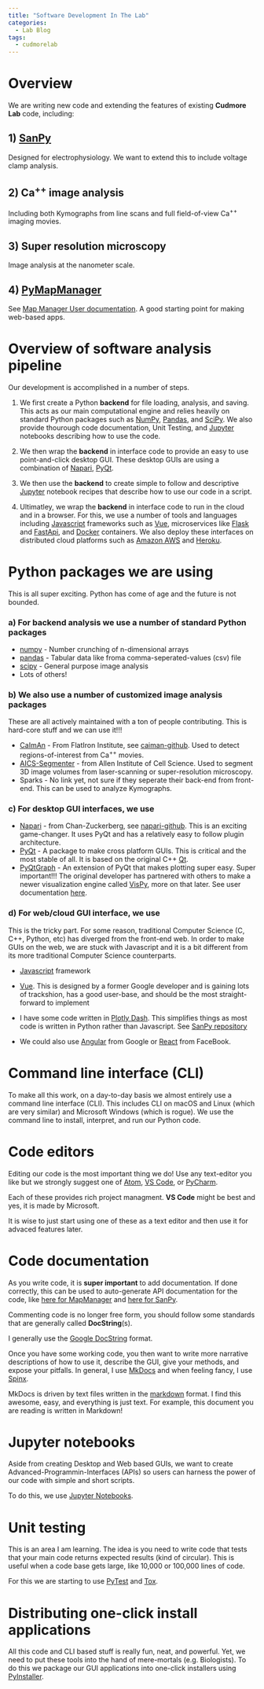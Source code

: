```yaml
---
title: "Software Development In The Lab"
categories:
  - Lab Blog
tags:
  - cudmorelab
---
```


# Overview

We are writing new code and extending the features of existing **Cudmore Lab** code, including:

## 1) [SanPy]

Designed for electrophysiology. We want to extend this to include voltage clamp analysis.

## 2) Ca<sup>++</sup> image analysis

Including both Kymographs from line scans and full field-of-view Ca<sup>++</sup> imaging movies.

## 3) Super resolution microscopy

Image analysis at the nanometer scale.

## 4) [PyMapManager][pymapmanager]

See [Map Manager User documentation][mapmanager.net]. A good starting point for making web-based apps.

# Overview of software analysis pipeline

Our development is accomplished in a number of steps.

1.  We first create a Python **backend** for file loading, analysis, and saving. This acts as our main computational engine and relies heavily on standard Python packages such as [NumPy], [Pandas], and [SciPy]. We also provide thourough code documentation, Unit Testing, and [Jupyter] notebooks describing how to use the code.

2. We then wrap the **backend** in interface code to provide an easy to use point-and-click desktop GUI. These desktop GUIs are using a combination of [Napari], [PyQt].

3. We then use the **backend** to create simple to follow and descriptive [Jupyter] notebook recipes that describe how to use our code in a script.

4. Ultimatley, we wrap the **backend** in interface code to run in the cloud and in a browser. For this, we use a number of tools and languages including [Javascript] frameworks such as [Vue], microservices like [Flask] and [FastApi], and [Docker] containers. We also deploy these interfaces on distributed cloud platforms such as [Amazon AWS] and [Heroku].



# Python packages we are using

This is all super exciting. Python has come of age and the future is not bounded.

### a) For backend analysis we use a number of standard Python packages

- [numpy][numpy] - Number crunching of n-dimensional arrays
- [pandas][pandas] - Tabular data like froma comma-seperated-values (csv) file
- [scipy][scipy] - General purpose image analysis
- Lots of others!

### b) We also use a number of customized image analysis packages

These are all actively maintained with a ton of people contributing. This is hard-core stuff and we can use it!!!

- [CaImAn] - From FlatIron Institute, see [caiman-github][caiman-github]. Used to detect regions-of-interest from Ca<sup>++</sup> movies.
- [AICS-Segmenter] - from Allen Institute of Cell Science. Used to segment 3D image volumes from laser-scanning or super-resolution microscopy.
- Sparks - No link yet, not sure if they seperate their back-end from front-end. This can be used to analyze Kymographs.

### c) For desktop GUI interfaces, we use

- [Napari][napari-docs] - from Chan-Zuckerberg, see [napari-github][napari-github]. This is an exciting game-changer. It uses PyQt and has a relatively easy to follow plugin architecture.
- [PyQt][pyqt] - A package to make cross platform GUIs. This is critical and the most stable of all. It is based on the original C++ [Qt][qt].
- [PyQtGraph][pyqtgraph] - An extension of PyQt that makes plotting super easy. Super important!!! The original developer has partnered with others to make a newer visualization engine called [VisPy](https://github.com/vispy/vispy), more on that later. See user documentation [here](https://vispy.org/).


### d) For web/cloud GUI interface, we use

This is the tricky part. For some reason, traditional Computer Science (C, C++, Python, etc) has diverged from the front-end web. In order to make GUIs on the web, we are stuck with Javascript and it is a bit different from its more traditional Computer Science counterparts.

- [Javascript][javascript] framework

- [Vue][vue]. This is designed by a former Google developer and is gaining lots of trackshion, has a good user-base, and should be the most straight-forward to implement

- I have some code written in [Plotly Dash][dash]. This simplifies things as most code is written in Python rather than Javascript. See [SanPy repository](https://cudmore.github.io/SanPy/web-application/)

 - We could also use [Angular][angular] from Google or [React][react] from FaceBook.


# Command line interface (CLI)

To make all this work, on a day-to-day basis we almost entirely use a command line interface (CLI). This includes CLI on macOS and Linux (which are very similar) and Microsoft Windows (which is rogue). We use the command line to install, interpret, and run our Python code.

# Code editors

Editing our code is the most important thing we do! Use any text-editor you like but we strongly suggest one of [Atom][atom], [VS Code][vscode], or [PyCharm][pycharm].

Each of these provides rich project managment. **VS Code** might be best and yes, it is made by Microsoft.

It is wise to just start using one of these as a text editor and then use it for advaced features later.

# Code documentation

As you write code, it is **super important** to add documentation. If done correctly, this can be used to auto-generate API documentation for the code, like [here for MapManager][pymapmanager-api] and [here for SanPy](https://cudmore.github.io/SanPy/api/bAnalysis/).

Commenting code is no longer free form, you should follow some standards that are generally called **DocString**(s).

I generally use the [Google DocString](https://sphinxcontrib-napoleon.readthedocs.io/en/latest/example_google.html) format.

Once you have some working code, you then want to write more narrative descriptions of how to use it, describe the GUI, give your methods, and expose your pitfalls. In general, I use [MkDocs] and when feeling fancy, I use [Spinx][sphinx].

MkDocs is driven by text files written in the [markdown](https://daringfireball.net/projects/markdown/) format. I find this awesome, easy, and everything is just text. For example, this document you are reading is written in Markdown!

# Jupyter notebooks

Aside from creating Desktop and Web based GUIs, we want to create Advanced-Programmin-Interfaces (APIs) so users can harness the power of our code with simple and short scripts.

To do this, we use [Jupyter Notebooks][jupyter].

# Unit testing

This is an area I am learning. The idea is you need to write code that tests that your main code returns expected results (kind of circular). This is useful when a code base gets large, like 10,000 or 100,000 lines of code.

For this we are starting to use [PyTest] and [Tox].

# Distributing one-click install applications

All this code and CLI based stuff is really fun, neat, and powerful. Yet, we need to put these tools into the hand of mere-mortals (e.g. Biologists). To do this we package our GUI applications into one-click installers using [PyInstaller].


[pymapmanager]: https://cudmore.github.io/PyMapManager/
[SanPy]: https://cudmore.github.io/SanPy/
[mapmanager.net]: https://mapmanager.net

[atom]: https://atom.io/
[pycharm]: https://www.jetbrains.com/pycharm/
[vscode]: https://code.visualstudio.com/

[pymapmanager-api]: https://pymapmanager.readthedocs.io/en/latest/
[mkdocs]: https://www.mkdocs.org/
[sphinx]: https://www.sphinx-doc.org/en/master/

[vue]: https://vuejs.org/
[angular]: https://angular.io/
[react]: https://reactjs.org/


[numpy]: https://numpy.org/
[pandas]: https://pandas.pydata.org/
[scipy]: https://www.scipy.org/

[Napari]: https://napari.org

[caiman-github]: https://github.com/flatironinstitute/CaImAn
[CaImAn]: https://caiman.readthedocs.io/en/master/

[aics-segmenter]: https://github.com/AllenCell/aics-segmentation

[napari-docs]: https://napari.org
[napari-github]: https://github.com/napari/napari

[pyqt]: https://riverbankcomputing.com/software/pyqt/intro
[pyqtgraph]: https://www.pyqtgraph.org/
[qt]: https://en.wikipedia.org/wiki/Qt_(software)

[javascript]: https://www.javascript.com/
[dash]: https://dash.plotly.com/

[jupyter]: https://jupyter.org/

[PyTest]: https://pytest.org
[Tox]: https://tox.wiki/en/latest/index.html

[pyenv]:https://github.com/pyenv/pyenv

[PyInstaller]: https://www.pyinstaller.org/

[Flask]: https://flask.palletsprojects.com/en/2.0.x/
[FastApi]: https://fastapi.tiangolo.com/
[Docker]: https://www.docker.com/
[Amazon AWS]: https://aws.amazon.com/
[Heroku]: https://en.wikipedia.org/wiki/Heroku

